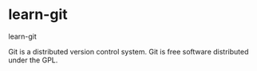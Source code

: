 # learn-git
learn-git

Git is a distributed version control system.
Git is free software distributed under the GPL.